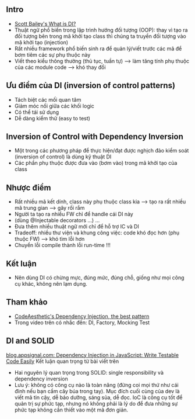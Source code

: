 ## Intro

- [Scott Bailey's What is DI?](https://www.youtube.com/watch?v=tYZd8hserms)
- Thuật ngữ phổ biến trong lập trình hướng đối tượng (OOP): thay vì tạo ra đối tượng bên trong mã khởi tạo class thì chúng ta truyền đối tượng vào mã khởi tạo (injection)
- Rất nhiều framework phổ biến sinh ra để quản lý/viết trước các mã để bơm tiêm các sự phụ thuộc này
- Viết theo kiểu thông thường (thủ tục, tuần tự) --> làm tăng tính phụ thuộc của các module code --> khó thay đổi

## Ưu điểm của DI (inversion of control patterns)

- Tách biệt các mối quan tâm
- Giảm móc nối giữa các khối logic
- Có thể tái sử dụng
- Dễ dàng kiểm thử (easy to test)

## Inversion of Control with Dependency Inversion

- Một trong các phương pháp để thực hiện/đạt được nghịch đảo kiểm soát (inversion of control) là dùng kỹ thuật DI
- Các phần phụ thuộc được đưa vào (bơm vào) trong mã khởi tạo của class

## Nhược điểm

- Rất nhiều mã kết dính, class này phụ thuộc class kia --> tạo ra rất nhiều mã trung gian --> gây rối rắm
- Người ta tạo ra nhiều FW chỉ để handle cái DI này
- (dùng @Injectable decorators ...) ...
- Đưa thêm nhiều thuật ngữ mới chỉ để hỗ trợ IC và DI
- Tradeoff: nhiều thư viện và khung công việc: code khó đọc hơn (phụ thuộc FW) --> khó tìm lỗi hơn
- Chuyển lỗi compile thành lỗi run-time !!!

## Kết luận

- Nên dùng DI có chừng mực, đúng mức, đúng chỗ, giống như mọi công cụ khác, không nên lạm dụng.

## Tham khảo

- [CodeAesthetic's Dependency Injection, the best pattern](https://www.youtube.com/watch?v=J1f5b4vcxCQ)
- Trong video trên có nhắc đến: DI, Factory, Mocking Test

## DI and SOLID 
[blog.appsignal.com: Dependency Injection in JavaScript: Write Testable Code Easily](https://blog.appsignal.com/2022/02/16/dependency-injection-in-javascript-write-testable-code-easily.html)
Kết luận quan trọng từ bài viết trên 
- Hai nguyên lý quan trọng trong SOLID: single responsibility và dependency inversion 
- Lưu ý: không có công cụ nào là toàn năng (đừng coi mọi thứ như cái đinh nếu bạn cầm cây búa trong tay). Mục đích cuối cùng của dev là viết mã tin cậy, dễ bảo dưỡng, sáng sủa, dễ đọc. IoC là công cụ tốt để quản trị sự phức tạp, nhưng nó không phải là lý do để đưa những sự phức tạp không cần thiết vào một mã đơn giản. 



